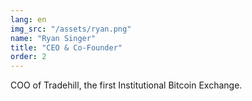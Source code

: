 ```yaml
---
lang: en
img_src: "/assets/ryan.png"
name: "Ryan Singer"
title: "CEO & Co-Founder"
order: 2
---
```


COO of Tradehill, the first Institutional Bitcoin Exchange.
